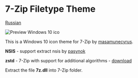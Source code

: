 # 7-Zip Filetype Theme

[Russian](https://github.com/Mr4Mike4/7-Zip-Filetype-Theme/blob/master/README%20RU.md)

![Preview Windows 10 ico](https://github.com/Mr4Mike4/7-Zip-Filetype-Theme/raw/master/Windows_10_7zip_theme/preview_big.png)

This is a Windows 10 icon theme for 7-Zip by [masamunecyrus](https://masamunecyrus.deviantart.com/).

**NSIS** - support extract nsis by [pasynok]()

**zstd** - 7-Zip with support for additional algorithms - [download](https://github.com/mcmilk/7-Zip-zstd)

Extract the file **7z.dll** into 7-Zip folder.
